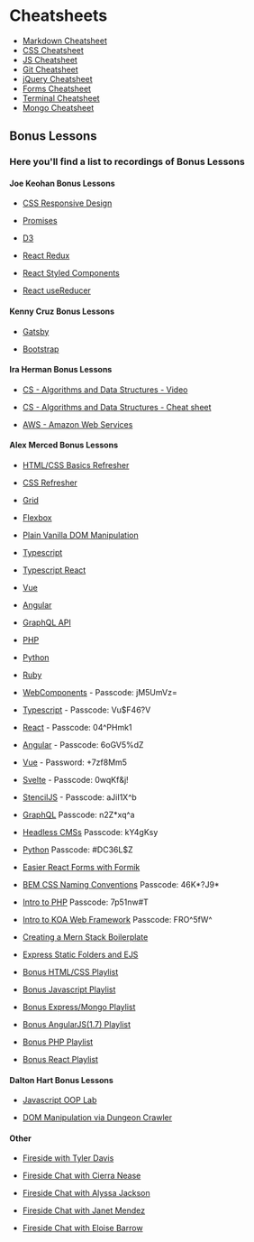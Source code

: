 # Cheatsheets

- [Markdown Cheatsheet](./md.md)
- [CSS Cheatsheet](./css.md)
- [JS Cheatsheet](./js.md)
- [Git Cheatsheet](./git.md)
- [jQuery Cheatsheet](./jquery.md)
- [Forms Cheatsheet](./forms.md)
- [Terminal Cheatsheet](./terminal.md)
- [Mongo Cheatsheet](./mongo.md)

## Bonus Lessons

### Here you'll find a list to recordings of Bonus Lessons

#### Joe Keohan Bonus Lessons

- [CSS Responsive Design](https://generalassembly.zoom.us/rec/share/NlXB5kiLkAWcwNg8_2aZDz81gXOQA-ZMRB2mKzcftxDfF8WnRsAKhOS3OSFZsOrw.9rKLCHV9JlveZog2?startTime=1600178200000)

- [Promises](https://generalassembly.zoom.us/rec/share/kO4BNC3IwlUgS9ulaF50ZiqO7CbMgokMuE7TtBu0TB-EdJ31Z1hyevQzRe3kjLj7.7-IrNYIfzVDe0DKX?startTime=1600264234000)

- [D3](https://generalassembly.zoom.us/rec/share/dfsXsJMEfXyCngrSFxWJKfncQ62KP6JFoZwzJqU4pf-BPXVqbW3I_v-i-I9Oz6T_.1Eukmif67FYm_jNa?startTime=1601992502000)

- [React Redux](https://generalassembly.zoom.us/rec/play/12P2XzVrXN73knI8TpTkOTSJtwrKoiRaUd2NG8EdGJIuLYHYZkD4bhcniWCTseZxeqtGTUyoyNapvH6r._29JNdegMAgrXSZY?autoplay=true&startTime=1603822985000)

- [React Styled Components](https://generalassembly.zoom.us/rec/share/8VwpUy2UxCcn0zj46jr9HY463prS0DPX3475c7c2exoV2aYzEUexgPH35kylXZ88.q8Enji7va5zVn_1m?startTime=1605884200000)

- [React useReducer](https://generalassembly.zoom.us/rec/share/MqePeNERLMFdmqOJLt24fIVWKZe-noM07NkUJk2Vk9qypJiB6jgQI2q5EbFwfzTl.qv4VkyUSE_KOg0oh?startTime=1606255774000)

#### Kenny Cruz Bonus Lessons

- [Gatsby](https://generalassembly.zoom.us/rec/share/jD6cblNgDnW-o1icGYLbc7bphh_v84GiMFRlYb4y85ATJs4GE9G3jwK0u73U0hMk.x2q0ACUBr2CCWx15?startTime=1601906545000)

- [Bootstrap](https://generalassembly.zoom.us/rec/share/X0O7p1sFyZzRs-Y9OanTgehiwYn1o8f-9hRNASXeosAoGcUv1vvSMq4Q2TCux75Y.HD5wjyK61FOQaRUU)

#### Ira Herman Bonus Lessons

- [CS - Algorithms and Data Structures - Video](https://generalassembly.zoom.us/rec/play/Y-UJbDrTLZrWUhoRFfR2sS4-BAxBNA1DqM2FjnXeJPQF487tlDK7HEROViTgVCf9CuUNCfZCejYwhh-j.OCY-NQajlenXrfyE?startTime=1611345196000&_x_zm_rtaid=yYP96ZybTXy4ty_I-AjLWQ.1611610378614.8ff1a6c49bc8e490d67b5da642688f31&_x_zm_rhtaid=44)

- [CS - Algorithms and Data Structures - Cheat sheet](https://gist.github.com/iscott/efe76bdd5f8004c290e768bd0dafc052)

- [AWS - Amazon Web Services](https://generalassembly.zoom.us/rec/share/sitvd7N3FUhQ8gSKOgby15tLsvbMgF3TpgbvBkX0qxiiF0xx3zpYaEKmMAb4jCxA.7ZHyEDuYT4uKjEJ0?startTime=1609275482000)

#### Alex Merced Bonus Lessons

- [HTML/CSS Basics Refresher](https://generalassembly.zoom.us/rec/share/ht-wmHyCTgnV-hrvtEzgCsywHKyPYQ1OH0S6DfNh-V1XB1vPsBh_Q1HTgtr0i1lI.LGQPTyMA_pcn3mbV?startTime=1612187836000)

- [CSS Refresher](https://generalassembly.zoom.us/rec/share/WLmJnoSE86J4EPHeQJWNywhCW0pYDBVbZvBzuz00ztHV8MWZ4uKbLCTrmeSjmypq.rV9Csheq6GkdgAWa)

- [Grid](https://generalassembly.zoom.us/rec/share/6VOvdpBiOf6uJuU0LIzTNDRQ5PQPb4EeA7L6U0PEYeFDW3hH2xF6J496JAuakgNH.iHsdHqmjc58FEP1N)

- [Flexbox](https://generalassembly.zoom.us/rec/share/kToGF_1iwh-hW-Kjvds_tZFzC4wp2H7bhQO1o6EZxD3hYpCQXozeuwV0mCxkEnlk.F4lGdBM2_w3ameBT)

- [Plain Vanilla DOM Manipulation](https://generalassembly.zoom.us/rec/share/HW01thxD4W-Od1RLYOBUpCC8gTdPvEKrnUIV2_UGv65r14QAkWYzCgK_kcWrw6bK.6bXNLt6x7qBdUU3C)

- [Typescript](https://generalassembly.zoom.us/rec/share/yw9cv0ZQzLRFWW0CMR85AVDXOjRVqwWLYzBYafIhVCT0v2OOJvkL3Yr7OstJUd04._uo2dihSzFnXRbXV)

- [Typescript React](https://generalassembly.zoom.us/rec/share/sBJBFYDgZPvEXvygLqDglXYsgdsNloV32omVnjq9ABgSHsIRRN1LPxHgQy8tIDC-.GYZ6ENAVWvU5GR7t)

- [Vue](https://generalassembly.zoom.us/rec/share/xcYfFbmhh4KhFJZaf9p1bPGvAab7JZM4EdAqpUAZusUrf62b0FfuqCWP7e2j7HLO.YMRGLwe69trQQsj7)

- [Angular](https://generalassembly.zoom.us/rec/share/pseRs8GSZWjYj0PaGXCBjOafNH3fKlIfQr2IE6LxWAKVWc6HH7cOqJDdQ1-dnZ7v.nAcU7j0ajensF53y)

- [GraphQL API](https://generalassembly.zoom.us/rec/share/r_S6HUMVYdLmTlViKyDjX7RHw7HVRsyolqTRxDOYbgwbsSiIq_SLrCla5OKVV_ps.a4xBuDdQbG9gwvAu)

- [PHP](https://generalassembly.zoom.us/rec/share/i3SahMji7MkdHmgeGQUnvCZE0HTryLM4YW6c4bhVdxYjRVl5EfCqtGNB7cPUyuef.vjzyVFps3MvtCOV8)

- [Python](https://generalassembly.zoom.us/rec/share/dc0NkA5NrDifesxov4Tv-1D453DUsGgM_R1T0UOi0GtZSo3FyUcQDqgXKsrP6ftj.cNJv020tFcSEZ2C5)

- [Ruby](https://generalassembly.zoom.us/rec/share/FzpKh1AGSmQL6PYg183lwDCasyrMu8Wph_qCIPOH5mCA98WhhyM-xWqgpNJ_tdQY.7fXkx9h6WYiBQjZI)

- [WebComponents](https://generalassembly.zoom.us/rec/share/Oi7uyET69MaLn04ExCVMQI8vFn6Uv57Mmij_yLdhpMZH7GCd9eSq8L51CGJ4Aihn.sg-UimYRO0AFCq6R) - Passcode: jM5UmVz=

- [Typescript](https://generalassembly.zoom.us/rec/share/LYX6_hJ8aMMVqJfcaapvrrtjE6pL1FdyABTLIdCsN7TRXMiXB6e6I8ZqiKq9PQHc.H2licGYKVJ4Gi3yj) - Passcode: Vu$F46?V

- [React](https://generalassembly.zoom.us/rec/share/7M1QP7__80pIaKPB0UzSeu0aAJ28eaa823JP-_EKmk0CuIqY-R5JFZdo9WXORK9z) - Passcode: 04^PHmk1

- [Angular](https://generalassembly.zoom.us/rec/share/t-BNHRhxYW6JrTBVT07mLPDtIRcAAPZ70wz5Cns0U5Jqv5j-TZcUbWUgd3zkN22_.QiHJOkyEY4B96XNQ) - Passcode: 6oGV5%dZ

- [Vue](https://generalassembly.zoom.us/rec/share/wulaAK70pmBLZon82k_iR64iO6Pmaaa81ScdrvoMnUhio0hIDxx9B0iTsXxw5RHE) - Password: +7zf8Mm5

- [Svelte](https://generalassembly.zoom.us/rec/share/5_aCMC6Xpw8F7hg4yvMOhXguB63uf-BN91Ml7TCBbE5Aup7-yLrGIVKYxGfxQVg.R_0KdZ8PBuFzJwqB) - Passcode: 0wqKf&j!

- [StencilJS](https://generalassembly.zoom.us/rec/share/7mmvql7UaNsU17ngohilhT7VMRoMcjid6S_gB5hJ2Xg-Ql-0wndZSRt1mYHQ.csNgVmeU3ov79G18) - Passcode: aJiI1X^b

- [GraphQL](https://generalassembly.zoom.us/rec/share/Dce4vUf5_3GYq-TysQapQbv0n_Dwy0VuOdhzO04_Hw3F7BiZBV3WcgpKlpm8uAtC.okgyNArVhbTWKapw) Passcode: n2Z\*xq^a

- [Headless CMSs](https://generalassembly.zoom.us/rec/share/u-h25U66niMOHRUEVNSsYR1te_CJWyGVHnsSCIGyWi3M_VqxD6Y8A5Jb71DIfaEd.2sh7T2ScqNpobTPc) Passcode: kY4gKsy

- [Python](https://generalassembly.zoom.us/rec/share/5LQ0isfe2C4T4chJw2-zu0zGoqjUpI8SRBLWSGBwy2eA5za3gIX9JyW8OzfQVy5S.riET9S79ZO0nst-I) Passcode: #DC36L$Z

- [Easier React Forms with Formik](https://generalassembly.zoom.us/rec/share/rUWx4_UNdxD9SFw5vM93PaxfVq8rWkT1RJOloTc7SFNrBWssd-Myq_yKTVG-mm0y.2P7RyCoheOaXlRAF)

- [BEM CSS Naming Conventions](https://generalassembly.zoom.us/rec/share/E5rcHmqX7SsWWKPQu8mad3W_CIhyix8xlBCQtvZzOXoKcIyX6ErlpUm0tV0Txbc.n0p3WR3y4tnyeb8X) Passcode: 46K*?J9*

- [Intro to PHP](https://generalassembly.zoom.us/rec/share/aRwHlVKWgS6v_nXQKDcRTvRu39EfmTbOR_cb2OYBgDH-P1ildPfWzsEkBlF0gKz2.RadDKdVrpclZ-eg8) Passcode: 7p51nw#T

- [Intro to KOA Web Framework](https://generalassembly.zoom.us/rec/share/Mbt_SftdkcMfsC_5EQzpRqQDnWhugbR-8XMP5Qp-_DJo7JMAmL8nlkZCVGrzcrm5.53lzDbw16FaNCdV1) Passcode: FRO^5fW^

- [Creating a Mern Stack Boilerplate](https://generalassembly.zoom.us/rec/share/drdXY__dwgwoBrPfqWbY4OvB8AkXXgYeynd_yt_M8fSaz05l-TbpXPwhux48V1a0.HjNbseUsxlDuZTjS)

- [Express Static Folders and EJS](https://generalassembly.zoom.us/rec/share/DyDXHjSjHNKRCFjj6GjG3G70etFBsw1gtwlgAukUnibW1o-pgX7WJBQThpbZvSgf.miXfxyrxStQDTn8X)

- [Bonus HTML/CSS Playlist](https://www.youtube.com/playlist?list=PLV0X85yx42J1Btf00aBjbth_vgxM21Vfv)

- [Bonus Javascript Playlist](https://www.youtube.com/playlist?list=PLV0X85yx42J2IZ0NPW7vbY3OHITUFCFTD)

- [Bonus Express/Mongo Playlist](https://www.youtube.com/playlist?list=PLV0X85yx42J23W49n6MopKyWJaJgtBJ5_)

- [Bonus AngularJS(1.7) Playlist](https://www.youtube.com/playlist?list=PLV0X85yx42J3W52yHH2XzPoJOYL651Aml)

- [Bonus PHP Playlist](https://www.youtube.com/playlist?list=PLV0X85yx42J0Fwfc3UWBtph9n-38w0H9B)

- [Bonus React Playlist](https://www.youtube.com/playlist?list=PLV0X85yx42J3D-f8Jj3u104yBJFaovJ8s)

#### Dalton Hart Bonus Lessons

- [Javascript OOP Lab](https://generalassembly.zoom.us/rec/share/2O1KD-_x3SBObrfS9Bjia_crA93Ueaa82nca86VZmkyce0NpiYDsgznzt_ID5D9C?startTime=1588803604000)

- [DOM Manipulation via Dungeon Crawler](https://generalassembly.zoom.us/rec/play/qHoVcs-JVmOt2HlnTtVRIl3gCWj-ZgUvGmHf55We8LHiruQF1YIvQqQOErSyBQezY4bY6D6_3tqnpESl.JW_K5ZGm5-h0J8QV?startTime=1589407426000&_x_zm_rtaid=qAsAdSr3RnaeuSXxmCue3w.1602109079403.b48c6cdd517e1ec8964687bcc9427397&_x_zm_rhtaid=154)

#### Other

- [Fireside with Tyler Davis](https://generalassembly.zoom.us/rec/share/Oi7uyET69MaLn04ExCVMQI8vFn6Uv57Mmij_yLdhpMZH7GCd9eSq8L51CGJ4Aihn.sg-UimYRO0AFCq6R%20Passcode:%20jM5UmVz=)

- [Fireside Chat with Cierra Nease](https://generalassembly.zoom.us/rec/play/h82Jg1BiFcRwm7SWUQhQgNjmZ4RrDBkEIfnwdQuA1TxhAGBJg-u-INKmMny-uiYU7iYxeVNSz764Or1R.7-A4cbMf5Rf9PTBN?autoplay=true&startTime=1605895775000)

- [Fireside Chat with Alyssa Jackson](https://generalassembly.zoom.us/rec/play/dV9CWb_08z7Oi_LtZsah-LtpHGtDHxwUxFgXNo7aBgqiZoxwEYJRUIzOpJZ6e6tukpJBefjFe-oHJLI._9fBQDIHmWzgRQVo?autoplay=true&startTime=1603995887000)

- [Fireside Chat with Janet Mendez](https://generalassembly.zoom.us/rec/play/DI2PEyp09c7rgKqN_9XJWGc0nt-iS9ekuZTpDDJhIJDnpG6T2qdI1HKQTauZjpEOuZzcHsdkBM7Bvvnn.c9vdj6pGwkwtc6vC?autoplay=true&startTime=1602091736000)

- [Fireside Chat with Eloise Barrow](https://generalassembly.zoom.us/rec/play/CmYWgQRQZbVzml93SSLn14SDlXeC9QFE2IyRbsAlSqwzHymabgcweDKyIQVtPRY-qLv4aN-ptSulFN42.S_aKmfmhEs8XVH8p?autoplay=true&startTime=1611171268000)
